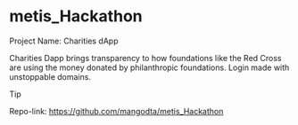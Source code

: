 # metis_Hackathon

Project Name: Charities dApp

Charities Dapp brings transparency to how foundations like the Red Cross are using the money donated by philanthropic foundations. Login made with unstoppable domains.

> [!TIP]
>Repo-link: https://github.com/mangodta/metis_Hackathon 

